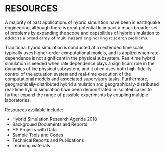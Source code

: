 # RESOURCES
A majority of past applications of hybrid simulation have been in earthquake engineering, although there is great potential to impact a much broader set of problems by expanding the scope and capabilities of hybrid simulation to address a broad array of multi-hazard engineering research problems.

Traditional hybrid simulation is conducted at an extended time scale, typically uses higher-order computational models, and is applied when rate-dependence is not significant in the physical subsystem. Real-time hybrid simulation is needed when rate dependence plays a significant role in the dynamics of the physical subsystem, and it often uses both high-fidelity control of the actuation system and real-time execution of the computational models and associated supervisory tasks. Furthermore, geographically-distributed hybrid simulation and geographically-distributed real-time hybrid simulation have been demonstrated in isolated cases to further expand the range of possible experiments by coupling multiple laboratories.

Resources available include:

* Hybrid Simulation Research Agenda  2018
* Background Documents and Reports
* HS Projects with Data
* Sample Tools and Codes
* Technical Reports and Publications
* Learning materials
